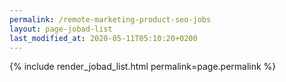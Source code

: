 ```yaml
---
permalink: /remote-marketing-product-seo-jobs
layout: page-jobad-list
last_modified_at: 2020-05-11T05:10:20+0200
---
```

{% include render_jobad_list.html permalink=page.permalink %}
